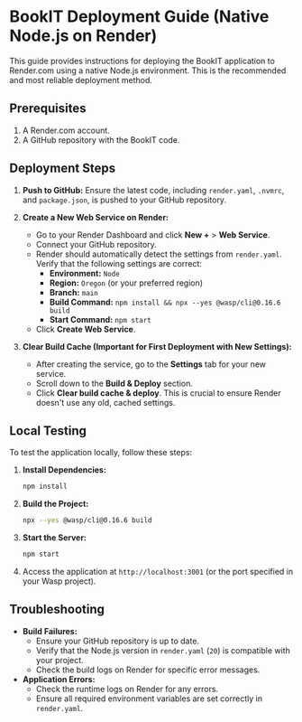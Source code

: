 # BookIT Deployment Guide (Native Node.js on Render)

This guide provides instructions for deploying the BookIT application to Render.com using a native Node.js environment. This is the recommended and most reliable deployment method.

## Prerequisites

1.  A Render.com account.
2.  A GitHub repository with the BookIT code.

## Deployment Steps

1.  **Push to GitHub:** Ensure the latest code, including `render.yaml`, `.nvmrc`, and `package.json`, is pushed to your GitHub repository.

2.  **Create a New Web Service on Render:**
    *   Go to your Render Dashboard and click **New +** > **Web Service**.
    *   Connect your GitHub repository.
    *   Render should automatically detect the settings from `render.yaml`. Verify that the following settings are correct:
        *   **Environment:** `Node`
        *   **Region:** `Oregon` (or your preferred region)
        *   **Branch:** `main`
        *   **Build Command:** `npm install && npx --yes @wasp/cli@0.16.6 build`
        *   **Start Command:** `npm start`
    *   Click **Create Web Service**.

3.  **Clear Build Cache (Important for First Deployment with New Settings):**
    *   After creating the service, go to the **Settings** tab for your new service.
    *   Scroll down to the **Build & Deploy** section.
    *   Click **Clear build cache & deploy**. This is crucial to ensure Render doesn't use any old, cached settings.

## Local Testing

To test the application locally, follow these steps:

1.  **Install Dependencies:**
    ```bash
    npm install
    ```

2.  **Build the Project:**
    ```bash
    npx --yes @wasp/cli@0.16.6 build
    ```

3.  **Start the Server:**
    ```bash
    npm start
    ```

4.  Access the application at `http://localhost:3001` (or the port specified in your Wasp project).

## Troubleshooting

*   **Build Failures:**
    *   Ensure your GitHub repository is up to date.
    *   Verify that the Node.js version in `render.yaml` (`20`) is compatible with your project.
    *   Check the build logs on Render for specific error messages.
*   **Application Errors:**
    *   Check the runtime logs on Render for any errors.
    *   Ensure all required environment variables are set correctly in `render.yaml`.